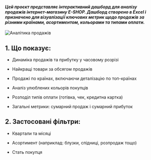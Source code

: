    #### *Цей проєкт представляє інтерактивний дашборд для аналізу продажів інтернет-магазину E-SHOP. Дашборд створено в Excel і призначено для візуалізації ключових метрик щодо продажів за різними країнами, асортиментом, кольорами та типами оплати.*

   ![Аналітика продажів](https://github.com/Olena-Analyst/Excel-project/blob/main/Аналітика%20продажів.png)

## 1. Що показує:

  * Динаміка продажів та прибутку у часовому розрізі  

  * Найкращі товари за обсягом продажів

  * Продажі по країнах, включаючи деталізацію по топ-країнах

  * Аналіз улюблених кольорів покупців

  * Розподіл типів оплати (готівка, чек, кредитна картка)

  * Загальні метрики: сумарний продаж і сумарний прибуток


## 2. Застосовані фільтри:

  * Квартали та місяці

  * Асортимент (наприклад: блузки, спідниці, розпродаж тощо)

  * Стать покупця


  
